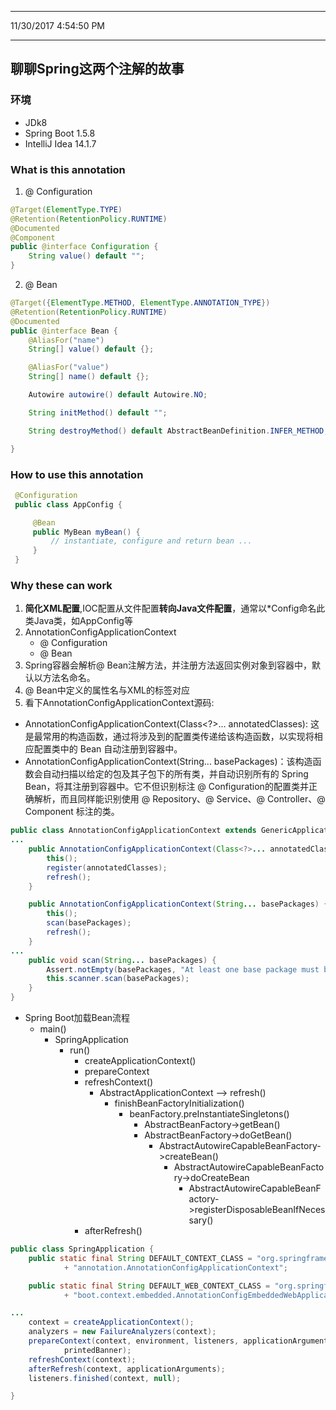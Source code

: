 ----------
11/30/2017 4:54:50 PM 

----------
## 聊聊Spring这两个注解的故事 ##
### 环境 ###
- JDk8
- Spring Boot 1.5.8
- IntelliJ Idea 14.1.7
### What is this annotation ###
1. @ Configuration
```java
@Target(ElementType.TYPE)
@Retention(RetentionPolicy.RUNTIME)
@Documented
@Component
public @interface Configuration {
	String value() default "";
}
```

2. @ Bean 
```java
@Target({ElementType.METHOD, ElementType.ANNOTATION_TYPE})
@Retention(RetentionPolicy.RUNTIME)
@Documented
public @interface Bean {
	@AliasFor("name")
	String[] value() default {};

	@AliasFor("value")
	String[] name() default {};

	Autowire autowire() default Autowire.NO;

	String initMethod() default "";

	String destroyMethod() default AbstractBeanDefinition.INFER_METHOD;

}

```

### How to use this annotation ###
```java
 @Configuration
 public class AppConfig {

     @Bean
     public MyBean myBean() {
         // instantiate, configure and return bean ...
     }
 }
```

### Why these can work ###

1. **简化XML配置**,IOC配置从文件配置**转向Java文件配置**，通常以*Config命名此类Java类，如AppConfig等
2. AnnotationConfigApplicationContext
	- @ Configuration
	- @ Bean
3. Spring容器会解析@ Bean注解方法，并注册方法返回实例对象到容器中，默认以方法名命名。
4. @ Bean中定义的属性名与XML的<bean/>标签对应
5. 看下AnnotationConfigApplicationContext源码:
-  AnnotationConfigApplicationContext(Class<?>... annotatedClasses):
这是最常用的构造函数，通过将涉及到的配置类传递给该构造函数，以实现将相应配置类中的 Bean 自动注册到容器中。
- AnnotationConfigApplicationContext(String... basePackages)：该构造函数会自动扫描以给定的包及其子包下的所有类，并自动识别所有的 Spring Bean，将其注册到容器中。它不但识别标注 @ Configuration的配置类并正确解析，而且同样能识别使用 @ Repository、@ Service、@ Controller、@ Component 标注的类。
```java
public class AnnotationConfigApplicationContext extends GenericApplicationContext implements AnnotationConfigRegistry {
...
	public AnnotationConfigApplicationContext(Class<?>... annotatedClasses) {
		this();
		register(annotatedClasses);
		refresh();
	}

	public AnnotationConfigApplicationContext(String... basePackages) {
		this();
		scan(basePackages);
		refresh();
	}
...
	public void scan(String... basePackages) {
		Assert.notEmpty(basePackages, "At least one base package must be specified");
		this.scanner.scan(basePackages);
	}
}

```
- Spring Boot加载Bean流程
	- main()
		- SpringApplication
			- run()
				- createApplicationContext()
				- prepareContext
				- refreshContext()
					- AbstractApplicationContext --> refresh()
						- finishBeanFactoryInitialization()
							- beanFactory.preInstantiateSingletons()
								- AbstractBeanFactory->getBean()
								- AbstractBeanFactory->doGetBean()
									- AbstractAutowireCapableBeanFactory->createBean()
										- AbstractAutowireCapableBeanFactory->doCreateBean
											- AbstractAutowireCapableBeanFactory->registerDisposableBeanIfNecessary()
				- afterRefresh()

```java
public class SpringApplication {
	public static final String DEFAULT_CONTEXT_CLASS = "org.springframework.context."
			+ "annotation.AnnotationConfigApplicationContext";

	public static final String DEFAULT_WEB_CONTEXT_CLASS = "org.springframework."
			+ "boot.context.embedded.AnnotationConfigEmbeddedWebApplicationContext";

...
	context = createApplicationContext();
	analyzers = new FailureAnalyzers(context);
	prepareContext(context, environment, listeners, applicationArguments,
			printedBanner);
	refreshContext(context);
	afterRefresh(context, applicationArguments);
	listeners.finished(context, null);

}
```
